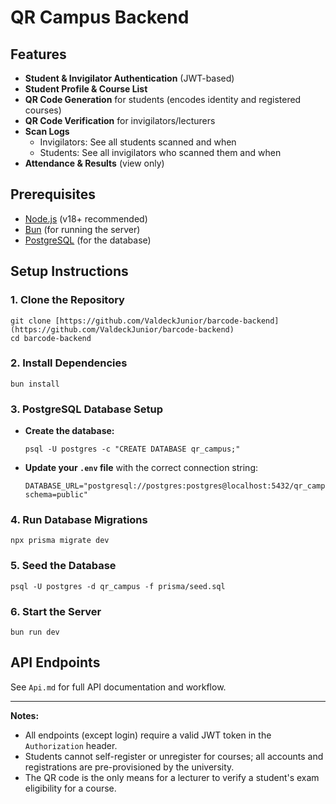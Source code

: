 # QR Campus Backend

## Features

- **Student & Invigilator Authentication** (JWT-based)
- **Student Profile & Course List**
- **QR Code Generation** for students (encodes identity and registered courses)
- **QR Code Verification** for invigilators/lecturers
- **Scan Logs**
  - Invigilators: See all students scanned and when
  - Students: See all invigilators who scanned them and when
- **Attendance & Results** (view only)

## Prerequisites

- [Node.js](https://nodejs.org/) (v18+ recommended)
- [Bun](https://bun.sh/) (for running the server)
- [PostgreSQL](https://www.postgresql.org/) (for the database)

## Setup Instructions

### 1. Clone the Repository

```pwsh
git clone [https://github.com/ValdeckJunior/barcode-backend](https://github.com/ValdeckJunior/barcode-backend)
cd barcode-backend
```

### 2. Install Dependencies

```pwsh
bun install
```

### 3. PostgreSQL Database Setup

- **Create the database:**
  ```pwsh
  psql -U postgres -c "CREATE DATABASE qr_campus;"
  ```
- **Update your `.env` file** with the correct connection string:
  ```env
  DATABASE_URL="postgresql://postgres:postgres@localhost:5432/qr_campus?schema=public"
  ```

### 4. Run Database Migrations

```pwsh
npx prisma migrate dev
```

### 5. Seed the Database

```pwsh
psql -U postgres -d qr_campus -f prisma/seed.sql
```

### 6. Start the Server

```pwsh
bun run dev
```

## API Endpoints

See `Api.md` for full API documentation and workflow.

---

**Notes:**

- All endpoints (except login) require a valid JWT token in the `Authorization` header.
- Students cannot self-register or unregister for courses; all accounts and registrations are pre-provisioned by the university.
- The QR code is the only means for a lecturer to verify a student's exam eligibility for a course.
